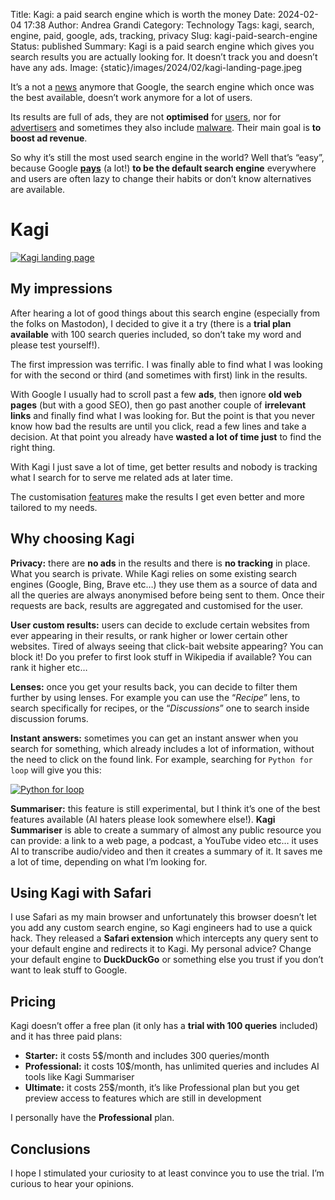 Title: Kagi: a paid search engine which is worth the money
Date: 2024-02-04 17:38
Author: Andrea Grandi
Category: Technology
Tags: kagi, search, engine, paid, google, ads, tracking, privacy
Slug: kagi-paid-search-engine
Status: published
Summary: Kagi is a paid search engine which gives you search results you are actually looking for. It doesn’t track you and doesn’t have any ads.
Image: {static}/images/2024/02/kagi-landing-page.jpeg

It’s a not a [news](https://mashable.com/article/google-search-low-quality-research) anymore that Google, the search engine which once was the best available, doesn’t work anymore for a lot of users.

Its results are full of ads, they are not **optimised** for [users](https://www.searchenginejournal.com/biased-google-search-results-are-hurting-users-harvard-study-claims/135824/), nor for [advertisers](https://simpleblog.ai/blog/google-ads-can-do-more-for-customers/) and sometimes they also include [malware](https://www.helpnetsecurity.com/2023/01/18/google-ads-increasingly-pointing-to-malware/). Their main goal is **to boost ad revenue**.

So why it’s still the most used search engine in the world? Well that’s “easy”, because Google **[pays](https://www.theverge.com/2023/10/26/23933206/google-apple-search-deal-safari-18-billion)** (a lot!) **to be the default search engine** everywhere and users are often lazy to change their habits or don’t know alternatives are available.

# Kagi

[![Kagi landing page]({static}/images/2024/02/kagi-landing-page.jpeg)]()

## My impressions

After hearing a lot of good things about this search engine (especially from the folks on Mastodon), I decided to give it a try (there is a **trial plan available** with 100 search queries included, so don’t take my word and please test yourself!).

The first impression was terrific. I was finally able to find what I was looking for with the second or third (and sometimes with first) link in the results.

With Google I usually had to scroll past a few **ads**, then ignore **old web pages** (but with a good SEO), then go past another couple of **irrelevant links** and finally find what I was looking for. But the point is that you never know how bad the results are until you click, read a few lines and take a decision. At that point you already have **wasted a lot of time just** to find the right thing.

With Kagi I just save a lot of time, get better results and nobody is tracking what I search for to serve me related ads at later time.

The customisation [features](https://blog.kagi.com/kagi-features) make the results I get even better and more tailored to my needs.

## Why choosing Kagi

**Privacy:** there are **no ads** in the results and there is **no tracking** in place. What you search is private. While Kagi relies on some existing search engines (Google, Bing, Brave etc…) they use them as a source of data and all the queries are always anonymised before being sent to them. Once their requests are back, results are aggregated and customised for the user.

**User custom results:** users can decide to exclude certain websites from ever appearing in their results, or rank higher or lower certain other websites. Tired of always seeing that click-bait website appearing? You can block it! Do you prefer to first look stuff in Wikipedia if available? You can rank it higher etc…

**Lenses:** once you get your results back, you can decide to filter them further by using lenses. For example you can use the “*Recipe*” lens, to search specifically for recipes, or the “*Discussions*” one to search inside discussion forums.

**Instant answers:** sometimes you can get an instant answer when you search for something, which already includes a lot of information, without the need to click on the found link. For example, searching for `Python for loop` will give you this:

[![Python for loop]({static}/images/2024/02/python-for-loop.jpeg)]()

**Summariser:** this feature is still experimental, but I think it’s one of the best features available (AI haters please look somewhere else!). **Kagi Summariser** is able to create a summary of almost any public resource you can provide: a link to a web page, a podcast, a YouTube video etc… it uses AI to transcribe audio/video and then it creates a summary of it. It saves me a lot of time, depending on what I’m looking for.

## Using Kagi with Safari

I use Safari as my main browser and unfortunately this browser doesn’t let you add any custom search engine, so Kagi engineers had to use a quick hack. They released a **Safari extension** which intercepts any query sent to your default engine and redirects it to Kagi. My personal advice? Change your default engine to **DuckDuckGo** or something else you trust if you don’t want to leak stuff to Google.

## Pricing

Kagi doesn’t offer a free plan (it only has a **trial with 100 queries** included) and it has three paid plans:

- **Starter:** it costs 5$/month and includes 300 queries/month
- **Professional:** it costs 10$/month, has unlimited queries and includes AI tools like Kagi Summariser
- **Ultimate:** it costs 25$/month, it’s like Professional plan but you get preview access to features which are still in development

I personally have the **Professional** plan.

## Conclusions

I hope I stimulated your curiosity to at least convince you to use the trial. I’m curious to hear your opinions.
